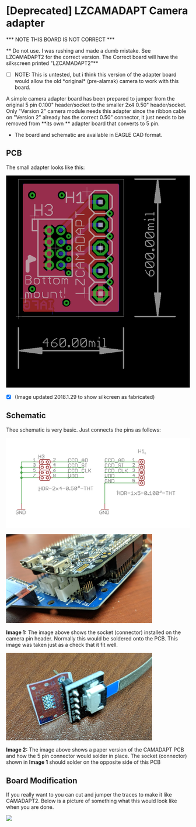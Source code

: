 # \[Deprecated] LZCAMADAPT Camera adapter

\*** NOTE THIS BOARD IS NOT CORRECT **\*

** Do not use. I was rushing and made a dumb mistake. See LZCAMADAPT2 for the correct version. The Correct board will have the silkscreen printed "LZCAMADAPT2"**

* [ ] NOTE: This is untested, but i think this version of the adapter board would allow the old \*original\* (pre-alamak) camera to work with this board.

A simple camera adapter board has been prepared to jumper from the original 5 pin 0.100" header/socket to the smaller 2x4 0.50" header/socket. Only "Version 2" camera module needs this adapter since the ribbon cable on "Version 2" already has the correct 0.50" connector, it just needs to be removed from **its own ** adapter board that converts to 5 pin.

* The board and schematic are available in EAGLE CAD format.

## PCB

The small adapter looks like this:

![](../../../../.gitbook/assets/LZCAMADAPT1-BRD3.png)

* [x] (Image updated 2018.1.29 to show silkcreen as fabricated)

## Schematic

Thee schematic is very basic. Just connects the pins as follows:

![](../../../../.gitbook/assets/LZCAMADAPT-SCH.png)

![](../../../../.gitbook/assets/cam-adapt-socketpinheader.png)

**Image 1:** The image above shows the socket (connector) installed on the camera pin header. Normally this would be soldered onto the PCB. This image was taken just as a check that it fit well.

![](../../../../.gitbook/assets/camadapt-pcb.png)

**Image 2:** The image above shows a paper version of the CAMADAPT PCB and how the 5 pin connector would solder in place. The socket (connector) shown in **Image 1** should solder on the opposite side of this PCB

## Board Modification

If you really want to you can cut and jumper the traces to make it like CAMADAPT2. Below is a picture of something what this would look like when you are done.

![](../../../../.gitbook/assets/20180125\_132556.png)
